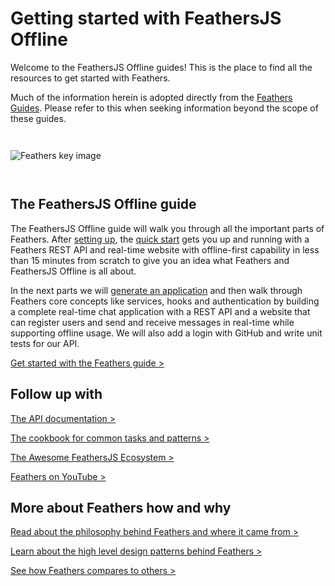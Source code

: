 # Getting started with FeathersJS Offline

Welcome to the FeathersJS Offline guides! This is the place to find all the resources to get started with Feathers.

Much of the information herein is adopted directly from the [Feathers Guides](https://docs.feathersjs.com/guides). Please refer to this when seeking information beyond the scope of these guides.

<img style="margin: 2em 0;" src="/img/key-image-horizontal.png" alt="Feathers key image">

## The FeathersJS Offline guide

The FeathersJS Offline guide will walk you through all the important parts of Feathers. After [setting up](./basics/setup.md), the [quick start](./basics/starting.md) gets you up and running with a Feathers REST API and real-time website with offline-first capability in less than 15 minutes from scratch to give you an idea what Feathers and FeathersJS Offline is all about.

In the next parts we will [generate an application](./basics/generator.md) and then walk through Feathers core concepts like services, hooks and authentication by building a complete real-time chat application with a REST API and a website that can register users and send and receive messages in real-time while supporting offline usage. We will also add a login with GitHub and write unit tests for our API.

[Get started with the Feathers guide >](./basics/setup.md)

## Follow up with

[The API documentation >](../api/readme.md)

[The cookbook for common tasks and patterns >](../cookbook/readme.md)

[The Awesome FeathersJS Ecosystem >](https://github.com/feathersjs/awesome-feathersjs)

[Feathers on YouTube >](https://www.youtube.com/playlist?list=PLwSdIiqnDlf_lb5y1liQK2OW5daXYgKOe)

## More about Feathers how and why

[Read about the philosophy behind Feathers and where it came from >](https://blog.feathersjs.com/why-we-built-the-best-web-framework-you-ve-probably-never-heard-of-until-now-176afc5c6aac)

[Learn about the high level design patterns behind Feathers >](https://blog.feathersjs.com/design-patterns-for-modern-web-apis-1f046635215)

[See how Feathers compares to others >](https://feathersjs.com/comparison)
